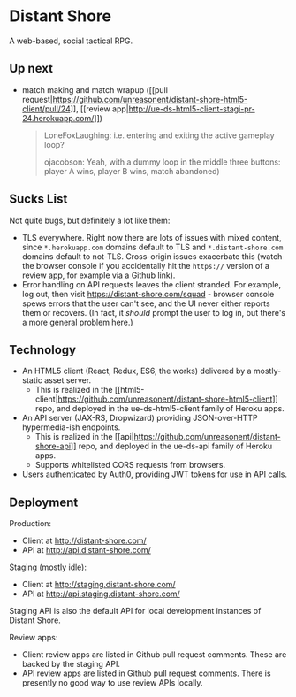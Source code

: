 # Distant Shore

A web-based, social tactical RPG.

## Up next

* match making and match wrapup ([[pull request|https://github.com/unreasonent/distant-shore-html5-client/pull/24]], [[review app|http://ue-ds-html5-client-stagi-pr-24.herokuapp.com/]])

    > LoneFoxLaughing: i.e. entering and exiting the active gameplay loop?
    >
    > ojacobson: Yeah, with a dummy loop in the middle three buttons: player A wins, player B wins, match abandoned)

## Sucks List

Not quite bugs, but definitely a lot like them:

* TLS everywhere. Right now there are lots of issues with mixed content, since `*.herokuapp.com` domains default to TLS and `*.distant-shore.com` domains default to not-TLS. Cross-origin issues exacerbate this (watch the browser console if you accidentally hit the `https://` version of a review app, for example via a Github link).
* Error handling on API requests leaves the client stranded. For example, log out, then visit https://distant-shore.com/squad - browser console spews errors that the user can't see, and the UI never either reports them or recovers. (In fact, it _should_ prompt the user to log in, but there's a more general problem here.)

## Technology

* An HTML5 client (React, Redux, ES6, the works) delivered by a mostly-static asset server.
    * This is realized in the [[html5-client|https://github.com/unreasonent/distant-shore-html5-client]] repo, and deployed in the ue-ds-html5-client family of Heroku apps.
* An API server (JAX-RS, Dropwizard) providing JSON-over-HTTP hypermedia-ish endpoints.
    * This is realized in the [[api|https://github.com/unreasonent/distant-shore-api]] repo, and deployed in the ue-ds-api family of Heroku apps.
    * Supports whitelisted CORS requests from browsers.
* Users authenticated by Auth0, providing JWT tokens for use in API calls.

## Deployment

Production:

* Client at http://distant-shore.com/
* API at http://api.distant-shore.com/

Staging (mostly idle):

* Client at http://staging.distant-shore.com/
* API at http://api.staging.distant-shore.com/

Staging API is also the default API for local development instances of Distant Shore.

Review apps:

* Client review apps are listed in Github pull request comments. These are backed by the staging API.
* API review apps are listed in Github pull request comments. There is presently no good way to use review APIs locally.